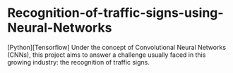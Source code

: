 # Recognition-of-traffic-signs-using-Neural-Networks
[Python][Tensorflow] Under the concept of Convolutional Neural Networks (CNNs), this project aims to answer a challenge usually faced in this growing industry: the recognition of traffic signs.
